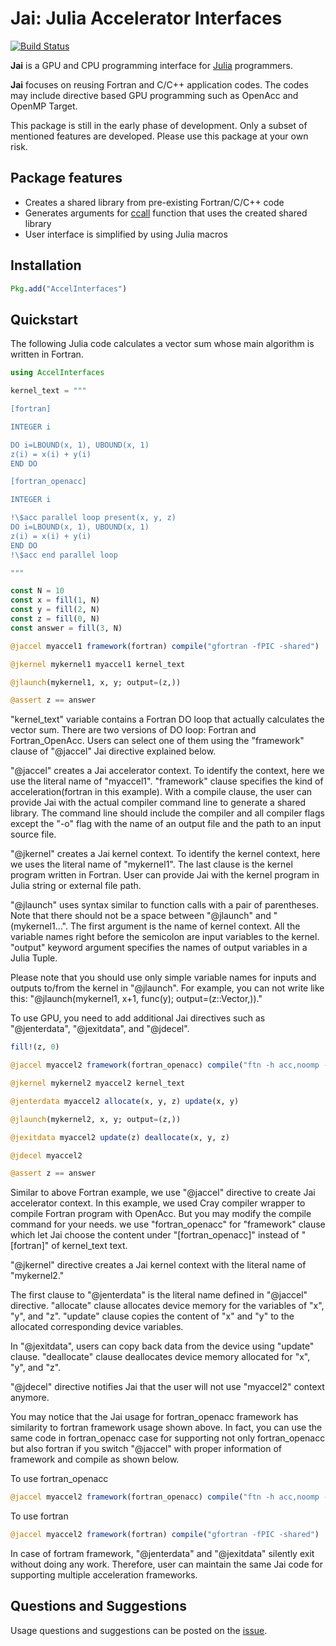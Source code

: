 # Jai: Julia Accelerator Interfaces

[![Build Status](https://github.com/grnydawn/AccelInterfaces.jl/actions/workflows/CI.yml/badge.svg?branch=main)](https://github.com/grnydawn/AccelInterfaces.jl/actions/workflows/CI.yml?query=branch%3Amain)

**Jai** is a GPU and CPU programming interface for [Julia](http://julialang.org/) programmers.

**Jai** focuses on reusing Fortran and C/C++ application codes. The codes may include directive based GPU programming such as OpenAcc and OpenMP Target.

This package is still in the early phase of development. Only a subset of mentioned features are developed. Please use this package at your own risk.

## Package features

- Creates a shared library from pre-existing Fortran/C/C++ code
- Generates arguments for [ccall](https://docs.julialang.org/en/v1/base/c/#ccall) function that uses the created shared library
- User interface is simplified by using Julia macros

## Installation

```julia
Pkg.add("AccelInterfaces")
```

## Quickstart

The following Julia code calculates a vector sum whose main algorithm is written in Fortran.

```julia
using AccelInterfaces

kernel_text = """

[fortran]

INTEGER i

DO i=LBOUND(x, 1), UBOUND(x, 1)
z(i) = x(i) + y(i)
END DO

[fortran_openacc]

INTEGER i

!\$acc parallel loop present(x, y, z)
DO i=LBOUND(x, 1), UBOUND(x, 1)
z(i) = x(i) + y(i)
END DO
!\$acc end parallel loop

"""

const N = 10
const x = fill(1, N)
const y = fill(2, N)
const z = fill(0, N)
const answer = fill(3, N)

@jaccel myaccel1 framework(fortran) compile("gfortran -fPIC -shared")

@jkernel mykernel1 myaccel1 kernel_text

@jlaunch(mykernel1, x, y; output=(z,))

@assert z == answer
```

"kernel_text" variable contains a Fortran DO loop that actually calculates the vector sum. There are two versions of DO loop: Fortran and Fortran_OpenAcc. Users can select one of them using the "framework" clause of "@jaccel" Jai directive explained below.

"@jaccel" creates a Jai accelerator context. To identify the context, here we use the literal name of "myaccel1". "framework" clause specifies the kind of acceleration(fortran in this example). With a compile clause, the user can provide Jai with the actual compiler command line to generate a shared library. The command line should include the compiler and all compiler flags except the "-o" flag with the name of an output file and the path to an input source file.

"@jkernel" creates a Jai kernel context. To identify the kernel context, here we uses the literal name of "mykernel1". The last clause is the kernel program written in Fortran. User can provide Jai with the kernel program in Julia string or external file path.

"@jlaunch" uses syntax similar to function calls with a pair of parentheses. Note that there should not be a space between "@jlaunch" and "(mykernel1...". The first argument is the name of kernel context. All the variable names right before the semicolon are input variables to the kernel. "output" keyword argument specifies the names of output variables in a Julia Tuple.

Please note that you should use only simple variable names for inputs and outputs to/from the kernel in "@jlaunch". For example, you can not write like this: "@jlaunch(mykernel1, x+1, func(y); output=(z::Vector,))."


To use GPU, you need to add additional Jai directives such as "@jenterdata", "@jexitdata", and "@jdecel". 

```julia
fill!(z, 0)

@jaccel myaccel2 framework(fortran_openacc) compile("ftn -h acc,noomp -fPIC -shared")

@jkernel mykernel2 myaccel2 kernel_text

@jenterdata myaccel2 allocate(x, y, z) update(x, y)

@jlaunch(mykernel2, x, y; output=(z,))

@jexitdata myaccel2 update(z) deallocate(x, y, z)

@jdecel myaccel2

@assert z == answer
```

Similar to above Fortran example, we use "@jaccel" directive to create Jai accelerator context. In this example, we used Cray compiler wrapper to compile Fortran program with OpenAcc. But you may modify the compile command for your needs. we use "fortran_openacc" for "framework" clause which let Jai choose the content under "[fortran_openacc]" instead of "[fortran]" of kernel_text text.

"@jkernel" directive creates a Jai kernel context with the literal name of "mykernel2."

The first clause to "@jenterdata" is the literal name defined in "@jaccel" directive. "allocate" clause allocates device memory for the variables of "x", "y", and "z". "update" clause copies the content of "x" and "y" to the allocated corresponding device variables.

In "@jexitdata", users can copy back data from the device using "update" clause. "deallocate" clause deallocates device memory allocated for "x", "y", and "z".

"@jdecel" directive notifies Jai that the user will not use "myaccel2" context anymore.

You may notice that the Jai usage for fortran_openacc framework has similarity to fortran framework usage shown above. In fact, you can use the same code in fortran_openacc case for supporting not only fortran_openacc but also fortran if you switch "@jaccel" with proper information of framework and compile as shown below.

To use fortran_openacc
```julia
@jaccel myaccel2 framework(fortran_openacc) compile("ftn -h acc,noomp -fPIC -shared")
```

To use fortran
```julia
@jaccel myaccel2 framework(fortran) compile("gfortran -fPIC -shared")
```

In case of fortram framework, "@jenterdata" and "@jexitdata" silently exit without doing any work. Therefore, user can maintain the same Jai code for supporting multiple acceleration frameworks.

## Questions and Suggestions

Usage questions and suggestions can be posted on the [issue](https://github.com/grnydawn/AccelInterfaces.jl/issues).
